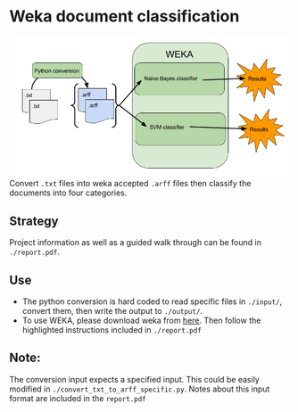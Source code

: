 [//]: # (Image References)
[image_overview]: ./misc/weka_overview_cropped.png

# Weka document classification
![process overview][image_overview] 
Convert `.txt` files into weka accepted `.arff` files then classify the documents into four categories.

## Strategy
Project information as well as a guided walk through can be found in `./report.pdf`.

## Use
- The python conversion is hard coded to read specific files in `./input/`, convert them, then write the output to `./output/`.
- To use WEKA, please download weka from [here](http://www.cs.waikato.ac.nz/ml/weka/).  Then follow the highlighted instructions included in `./report.pdf`

## Note:
The conversion input expects a specified input.  This could be easily modified in `./convert_txt_to_arff_specific.py`.  Notes about this input format are included in the `report.pdf`